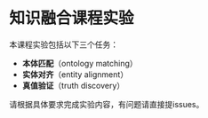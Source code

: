 # 知识融合课程实验

本课程实验包括以下三个任务：

* **本体匹配**（ontology matching）
* **实体对齐**（entity alignment）
* **真值验证**（truth discovery）

请根据具体要求完成实验内容，有问题请直接提issues。
